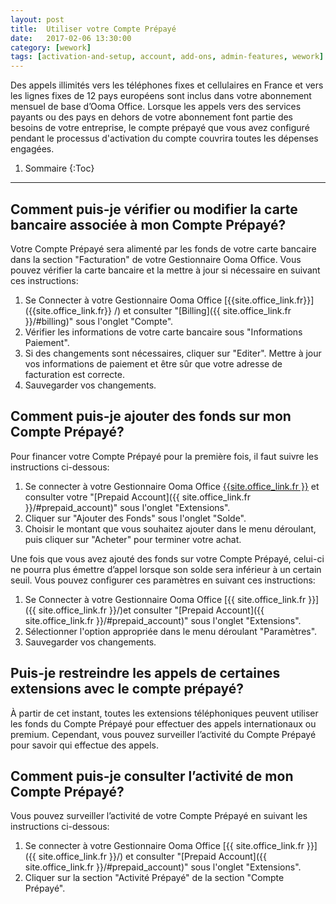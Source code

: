 ```yaml
---
layout: post
title:  Utiliser votre Compte Prépayé
date:   2017-02-06 13:30:00
category: [wework]
tags: [activation-and-setup, account, add-ons, admin-features, wework]
---
```


Des appels illimités vers les téléphones fixes et cellulaires en France et vers les lignes fixes de 12 pays européens sont inclus dans votre abonnement mensuel de base d’Ooma Office. Lorsque les appels vers des services payants ou des pays en dehors de votre abonnement font partie des besoins de votre entreprise, le compte prépayé que vous avez configuré pendant le processus d'activation du compte couvrira toutes les dépenses engagées.

1. Sommaire
{:Toc}
* * *

## Comment puis-je vérifier ou modifier la carte bancaire associée à mon Compte Prépayé?

Votre Compte Prépayé sera alimenté par les fonds de votre carte bancaire dans la section "Facturation" de votre Gestionnaire Ooma Office. Vous pouvez vérifier la carte bancaire et la mettre à jour si nécessaire en suivant ces instructions:

1. Se Connecter à votre Gestionnaire Ooma Office [{{site.office_link.fr}}] ({{site.office_link.fr}} /) et consulter "[Billing]({{ site.office_link.fr }}/#billing)" sous l'onglet "Compte".
2. Vérifier les informations de votre carte bancaire sous "Informations Paiement".
3. Si des changements sont nécessaires, cliquer sur "Editer". Mettre à jour vos informations de paiement et être sûr que votre adresse de facturation est correcte.
4. Sauvegarder vos changements.

## Comment puis-je ajouter des fonds sur mon Compte Prépayé?

Pour financer votre Compte Prépayé pour la première fois, il faut suivre les instructions ci-dessous:

1. Se connecter à votre Gestionnaire Ooma Office [{{site.office_link.fr }}]({{site.office_link.fr}}/) et consulter votre "[Prepaid Account]({{ site.office_link.fr }}/#prepaid_account)" sous l'onglet "Extensions".
2. Cliquer sur "Ajouter des Fonds" sous l'onglet "Solde".
3. Choisir le montant que vous souhaitez ajouter dans le menu déroulant, puis cliquer sur "Acheter" pour terminer votre achat.

Une fois que vous avez ajouté des fonds sur votre Compte Prépayé, celui-ci ne pourra plus émettre d’appel lorsque son solde sera inférieur à un certain seuil. Vous pouvez configurer ces paramètres en suivant ces instructions:

1. Se Connecter à votre Gestionnaire Ooma Office [{{ site.office_link.fr }}]({{ site.office_link.fr }}/)et consulter "[Prepaid Account]({{ site.office_link.fr }}/#prepaid_account)" sous l'onglet "Extensions".
2. Sélectionner l'option appropriée dans le menu déroulant "Paramètres".
3. Sauvegarder vos changements.

## Puis-je restreindre les appels de certaines extensions avec le compte prépayé?

À partir de cet instant, toutes les extensions téléphoniques peuvent utiliser les fonds du Compte Prépayé pour effectuer des appels internationaux ou premium. Cependant, vous pouvez surveiller l’activité du Compte Prépayé pour savoir qui effectue des appels.

## Comment puis-je consulter l’activité de mon Compte Prépayé?

Vous pouvez surveiller l’activité de votre Compte Prépayé en suivant les instructions ci-dessous:

1. Se connecter à votre Gestionnaire Ooma Office [{{ site.office_link.fr }}]({{ site.office_link.fr }}/) et consulter "[Prepaid Account]({{ site.office_link.fr }}/#prepaid_account)" sous l'onglet "Extensions".
2. Cliquer sur la section "Activité Prépayé" de la section "Compte Prépayé".